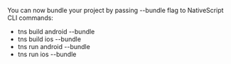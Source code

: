 You can now bundle your project by passing --bundle flag to NativeScript CLI commands:
- tns build android --bundle
- tns build ios --bundle
- tns run android --bundle
- tns run ios --bundle
